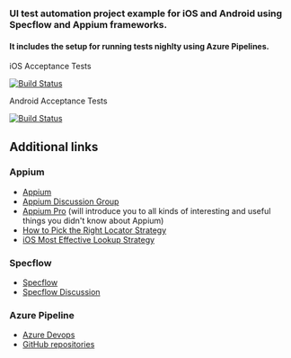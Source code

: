 ### UI test automation project example for iOS and Android using Specflow and Appium frameworks.


#### It includes the setup for running tests nighlty using Azure Pipelines.

iOS Acceptance Tests

[![Build Status](https://dev.azure.com/Fortech-Romania-Open-Source/iOS-android-specflow-example/_apis/build/status/iOSSimulatorAcceptanceTests?branchName=master)](https://dev.azure.com/Fortech-Romania-Open-Source/iOS-android-specflow-example/_build/latest?definitionId=2&branchName=master)

Android Acceptance Tests

[![Build Status](https://dev.azure.com/Fortech-Romania-Open-Source/iOS-android-specflow-example/_apis/build/status/AndroidAcceptanceTests?branchName=master)](https://dev.azure.com/Fortech-Romania-Open-Source/iOS-android-specflow-example/_build/latest?definitionId=3&branchName=master)

## Additional links

### Appium
* [Appium](http://appium.io/) 
* [Appium Discussion Group](https://discuss.appium.io/) 
* [Appium Pro](https://appiumpro.com/) (will introduce you to all kinds of interesting and useful things you didn't know about Appium)
* [How to Pick the Right Locator Strategy](https://appiumpro.com/editions/60)
* [iOS Most Effective Lookup Strategy](https://github.com/facebook/WebDriverAgent/wiki/How-To-Achieve-The-Best-Lookup-Performance)

### Specflow
* [Specflow](https://specflow.org/documentation/)
* [Specflow Discussion](http://groups.google.com/group/SpecFlow)

### Azure Pipeline
* [Azure Devops](https://docs.microsoft.com/en-us/azure/devops/pipelines/?view=azure-devops)
* [GitHub repositories](https://docs.microsoft.com/en-us/azure/devops/pipelines/repos/github?view=azure-devops&tabs=yaml)
